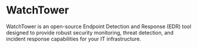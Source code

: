 # WatchTower
WatchTower is an open-source Endpoint Detection and Response (EDR) tool designed to provide robust security monitoring, threat detection, and incident response capabilities for your IT infrastructure. 
